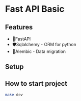 # Fast API Basic

## Features

- 🚀FastAPI
- 🛡️Sqlalchemy - ORM for python
- 📘Alembic - Data migration

## Setup

## How to start project

```bash
make dev
```
